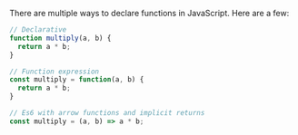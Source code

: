 There are multiple ways to declare functions in JavaScript. Here are a few:

```javascript
// Declarative
function multiply(a, b) {
  return a * b;
}

// Function expression
const multiply = function(a, b) {
  return a * b;
}

// Es6 with arrow functions and implicit returns
const multiply = (a, b) => a * b;
```
